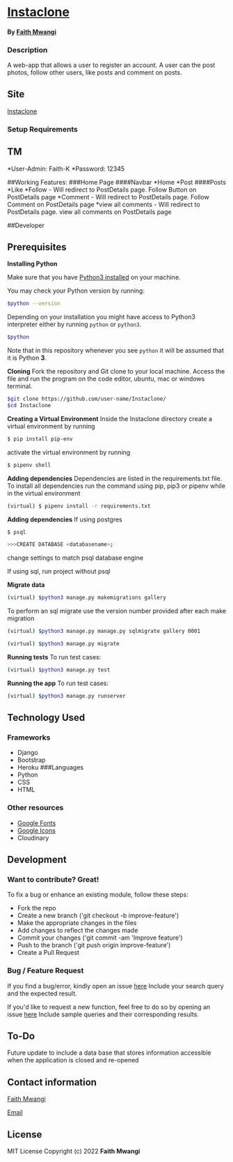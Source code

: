 # [Instaclone](https://github.com/Miss-Faith/Instaclone)
#### By [Faith Mwangi](https://github.com/miss-faith)
### Description
A web-app that allows a user to register an account. A user can the post photos, follow other users, like posts and comment on posts.
## Site
[Instaclone](https://cloning101.herokuapp.com/)
### Setup Requirements

## TM
*User-Admin: Faith-K
*Password: 12345

##Working Features:
###Home Page
####Navbar
*Home
*Post
####Posts
*Like
*Follow - Will redirect to PostDetails page. Follow Button on PostDetails page
*Comment -  Will redirect to PostDetails page. Follow Comment on PostDetails page
*view all comments - Will redirect to PostDetails page. view all comments on PostDetails page

##Developer
## Prerequisites
**Installing Python**

Make sure that you have [Python3 installed](https://realpython.com/installing-python/) on your machine.

You may check your Python version by running:

```bash
$python --version
```

Depending on your installation you might have access to Python3 interpreter either by running `python` or `python3`.

```bash
$python
```
Note that in this repository whenever you see `python` it will be assumed that it is Python **3**.

**Cloning**
Fork the repository and Git clone to your local machine. Access the file and run the program on the code editor, ubuntu, mac or windows terminal.
```bash
$git clone https://github.com/user-name/Instaclone/
$cd Instaclone
```

**Creating a Virtual Environment**
Inside the Instaclone directory create a virtual environment by running
```bash
$ pip install pip-env
```
activate the virtual environment by running
```bash
$ pipenv shell
```
**Adding dependencies**
Dependencies are listed in the requirements.txt file. To install all dependencies run the command using pip, pip3 or pipenv while in the virtual environment
```bash
(virtual) $ pipenv install -r requirements.txt
```
**Adding dependencies**
If using postgres
```bash
$ psql
```
```bash
>>>CREATE DATABASE <databasename>;
```
change settings to match psql database engine

If using sql, run project without psql

**Migrate data** 
```bash
(virtual) $python3 manage.py makemigrations gallery
```
To perform an sql migrate use the version number provided after each make migration
```bash
(virtual) $python3 manage.py manage.py sqlmigrate gallery 0001
```
```bash
(virtual) $python3 manage.py migrate
```

**Running tests** 
To run test cases:
```bash
(virtual) $python3 manage.py test
```
**Running the app** 
To run test cases:
```bash
(virtual) $python3 manage.py runserver
```

## Technology Used
### Frameworks
* Django
* Bootstrap
* Heroku
###Languages
* Python
* CSS
* HTML
### Other resources
* [Google Fonts](https://fonts.google.com/)
* [Google Icons](https://fonts.google.com/)
* Cloudinary

## Development
### Want to contribute? Great!
To fix a bug or enhance an existing module, follow these steps:
* Fork the repo
* Create a new branch ('git checkout -b improve-feature')
* Make the appropriate changes in the files
* Add changes to reflect the changes made
* Commit your changes ('git commit -am 'Improve feature')
* Push to the branch ('git push origin improve-feature')
* Create a Pull Request
### Bug / Feature Request
If you find a bug/error, kindly open an issue [here](https://github.com/miss-faith/Instaclone/issues/new)
Include your search query and the expected result.

If you'd like to request a new function, feel free to do so by opening an issue [here](https://github.com/miss-faith/Instaclone/issues/new)
Include sample queries and their corresponding results.
## To-Do
Future update to include a data base that stores information accessible when the application is closed and re-opened
## Contact information
[Faith Mwangi](https://github.com/miss-faith)

[Email](faith.mwangi@student.moringaschool.com)
## License
MIT License
Copyright (c) 2022 **Faith Mwangi**
